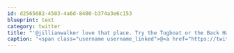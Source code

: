 ```yaml
---
id: d2565682-4503-4a6d-8400-b374a3e6c153
blueprint: text
category: twitter
title: "'@jillianwalker love that place. Try the Tugboat or the Back Hand of God"
caption: '<span class="username username_linked">@<a href="https://twitter.com/jillianwalker" title="Jillian (Walker) Rushton">jillianwalker</a></span> love that place. Try the Tugboat or the Back Hand of God'
---
```

